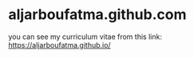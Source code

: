# aljarboufatma.github.com
you can see my curriculum vitae from this link:
https://aljarboufatma.github.io/
